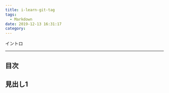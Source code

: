 ```yaml
---
title: i-learn-git-tag
tags:
  - Markdown
date: 2019-12-13 16:31:17
category:
---
```


イントロ

<!-- more -->

---

## 目次

<!-- toc -->

## 見出し1
